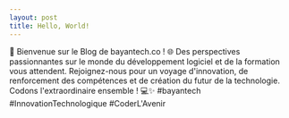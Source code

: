 ```yaml
---
layout: post
title: Hello, World!
---
```


🚀 Bienvenue sur le Blog de bayantech.co ! 🌐 Des perspectives passionnantes sur le monde du développement logiciel 
et de la formation vous attendent. Rejoignez-nous pour un voyage d'innovation, de renforcement 
des compétences et de création du futur de la technologie. Codons l'extraordinaire ensemble ! 
💻✨ #bayantech #InnovationTechnologique #CoderL'Avenir
